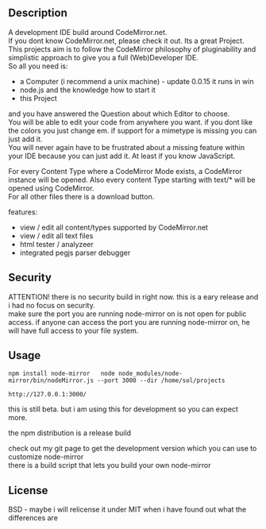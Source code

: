 ## Description

A development IDE build around CodeMirror.net.  
If you dont know CodeMirror.net, please check it out. Its a great Project.  
This projects aim is to follow the CodeMirror philosophy of pluginability and simplistic approach to give you a full (Web)Developer IDE.  
So all you need is:  
- a Computer (i recommend a unix machine) - update 0.0.15 it runs in win  
- node.js and the knowledge how to start it  
- this Project  

and you have answered the Question about which Editor to choose.  
You will be able to edit your code from anywhere you want. if you dont like the colors you just change em. if support for a mimetype is missing you can just add it.  
You will never again have to be frustrated about a missing feature within your IDE because you can just add it. At least if you know JavaScript.  
  
For every Content Type where a CodeMirror Mode exists, a CodeMirror instance will be opened. Also every content Type starting with text/* will be opened using CodeMirror.  
For all other files there is a download button.

features:  
 - view / edit all content/types supported by CodeMirror.net
 - view / edit all text files
 - html tester / analyzeer  
 - integrated pegjs parser debugger  
 

## Security

ATTENTION! there is no security build in right now. this is a eary release and i had no focus on security.  
make sure the port you are running node-mirror on is not open for public access. if anyone can access the port you are running node-mirror on, he will have full access to your file system.  

## Usage

`
npm install node-mirror  
node node_modules/node-mirror/bin/nodeMirror.js --port 3000 --dir /home/sol/projects  
`

`
http://127.0.0.1:3000/  
`

this is still beta. but i am using this for development so you can expect more.  

the npm distribution is a release build  

check out my git page to get the development version which you can use to customize node-mirror  
there is a build script that lets you build your own node-mirror  

## License

BSD - maybe i will relicense it under MIT when i have found out what the differences are
